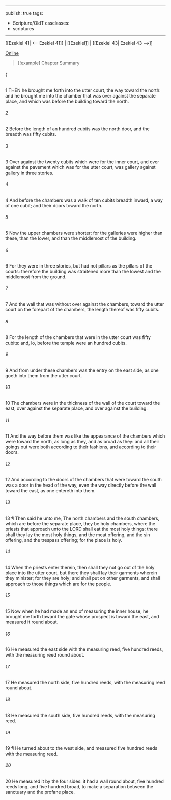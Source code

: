 

---
publish: true
tags:
  - Scripture/OldT
cssclasses:
  - scriptures
---
[[Ezekiel 41| <-- Ezekiel 41]] | [[Ezekiel]] | [[Ezekiel 43| Ezekiel 43 -->]]

[Online](https://churchofjesuschrist.org/study/scriptures/ot/ezek/42?lang=eng)

>[!example] Chapter Summary
>
###### 1
1 THEN he brought me forth into the utter court, the way toward the north: and he brought me into the chamber that was over against the separate place, and which was before the building toward the north.
###### 2
2 Before the length of an hundred cubits was the north door, and the breadth was fifty cubits.
###### 3
3 Over against the twenty cubits which were for the inner court, and over against the pavement which was for the utter court, was gallery against gallery in three stories.
###### 4
4 And before the chambers was a walk of ten cubits breadth inward, a way of one cubit; and their doors toward the north.
###### 5
5 Now the upper chambers were shorter: for the galleries were higher than these, than the lower, and than the middlemost of the building.
###### 6
6 For they were in three stories, but had not pillars as the pillars of the courts: therefore the building was straitened more than the lowest and the middlemost from the ground.
###### 7
7 And the wall that was without over against the chambers, toward the utter court on the forepart of the chambers, the length thereof was fifty cubits.
###### 8
8 For the length of the chambers that were in the utter court was fifty cubits: and, lo, before the temple were an hundred cubits.
###### 9
9 And from under these chambers was the entry on the east side, as one goeth into them from the utter court.
###### 10
10 The chambers were in the thickness of the wall of the court toward the east, over against the separate place, and over against the building.
###### 11
11 And the way before them was like the appearance of the chambers which were toward the north, as long as they, and as broad as they: and all their goings out were both according to their fashions, and according to their doors.
###### 12
12 And according to the doors of the chambers that were toward the south was a door in the head of the way, even the way directly before the wall toward the east, as one entereth into them.
###### 13
13 ¶ Then said he unto me, The north chambers and the south chambers, which are before the separate place, they be holy chambers, where the priests that approach unto the LORD shall eat the most holy things: there shall they lay the most holy things, and the meat offering, and the sin offering, and the trespass offering; for the place is holy.
###### 14
14 When the priests enter therein, then shall they not go out of the holy place into the utter court, but there they shall lay their garments wherein they minister; for they are holy; and shall put on other garments, and shall approach to those things which are for the people.
###### 15
15 Now when he had made an end of measuring the inner house, he brought me forth toward the gate whose prospect is toward the east, and measured it round about.
###### 16
16 He measured the east side with the measuring reed, five hundred reeds, with the measuring reed round about.
###### 17
17 He measured the north side, five hundred reeds, with the measuring reed round about.
###### 18
18 He measured the south side, five hundred reeds, with the measuring reed.
###### 19
19 ¶ He turned about to the west side, and measured five hundred reeds with the measuring reed.
###### 20
20 He measured it by the four sides: it had a wall round about, five hundred reeds long, and five hundred broad, to make a separation between the sanctuary and the profane place.



